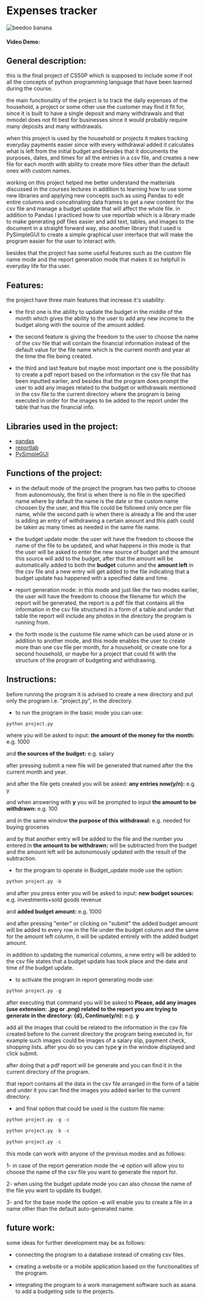 # Expenses tracker

![beedoo banana](https://drive.google.com/file/d/1scmP29XtdUpNJ1YsfA2351dk8Ua-scsr/view?usp=share_link)

#### Video Demo:  <URL HERE>
## General description:
this is the final project of CS50P which is supposed to include some if not all the concepts of python programming language
that have been learned during the course.

the main functionality of the project is to track the daily expenses of the household, a project or some other use the
customer may find it fit for, since it is built to have a single deposit and many withdrawals and that mmodel does not fit
best for businesses since it would probably require many deposits and many withdrawals.

when this project is used by the household or projects it makes tracking everyday payments easier since with every withdrawal
added it calculates what is left from the initial budget and besides that it documents the purposes, dates, and times for
all the entries in a csv file, and creates a new file for each month with ability to create more files other than the default
ones with custom names.

working on this project helped me better understand the matterials discussed in the courses lectures in addition to learning
how to use some new libraries and applying new concepts such as using Pandas to edit entire columns and concatinating data
frames to get a new content for the csv file and manage a budget update that will affect the whole file. in addition to Pandas
I practiced how to use reportlab which is a library made to make generating pdf files easier and add text, tables, and
images to the document in a straight forward way, also another library that I used is PySimpleGUI to create a simple graphical
user interface that will make the program easier for the user to interact with.

besides that the project has some useful features such as the custom file name mode and the report generation mode that makes
it so helpfull in everyday life for tha user.

## Features:
the project have three main features that increase it's usability:

- the first one is the ability to update the budget in the middle of the month which gives the ability to the user to
add any new income to the budget along with the source of the amount added.

- the second feature is giving the freedom to the user to choose the name of the csv file that will contain the
financial information instead of the default value for the file name which is the current month and year at the time
the file being created.

- the third and last feature but maybe most important one is the possibility to create a pdf report based on the
information in the csv file that has been inputted earlier, and besides that the program does prompt the user to add
any images related to the budget or withdrawals mentioned in the csv file to the current directory where the program
is being executed in order for the images to be added to the report under the table that has the financial info.

## Libraries used in the project:
- [pandas](https://pandas.pydata.org/)
- [reportlab](https://www.reportlab.com/)
- [PySimpleGUI](https://www.pysimplegui.org/en/latest/)

## Functions of the project:

- in the default mode of the project the program has two paths to choose from autonomously, the first is when there is no
file in the specified name where by default the name is the date or the custom name choosen by the user, and this file could be
followed only once per file name, while the second path is when there is already a file and the user is adding an entry of
 withdrawing a certain amount and this path could be taken as many times as needed in the same file name.

- the budget update mode: the user will have the freedom to choose the name of the file to be updated, and what happens
in this mode is that the user will be asked to enter the new source of budget and the amount this source will add to
the budget, after that the amount will be automatically added to both the **budget** column and the **amount left**
in the csv file and a new entry will get added to the file indicating that a budget update has happened with a specified
date and time.

- report generation mode: in this mode and just like the two modes earlier, the user will have the freedom to choose the
filename for which the report will be generated, the report is a pdf file that contains all the information in the csv
file structured in a form of a table and under that table the report will include any photos in the directory the program
is running from.

- the forth mode is the custome file name which can be used alone or in addition to another mode, and this mode enables
the user to create more than one csv file per month, for a household, or create one for a second household, or maybe for
a project that could fit with the structure of the program of budgeting and withdrawing.

## Instructions:

before running the program it is advised to create a new directory and put only the program i.e. "project.py", in the directory.

- to run the program in the basic mode you can use:
```python
python project.py
```
where you will be asked to input:
**the amount of the money for the month:** e.g. 1000

and **the sources of the budget:** e.g. salary

after pressing submit a new file will be generated that named after the the current month and year.

and after the file gets created you will be asked: **any entries now(y/n):** e.g. y

and when answering with **y** you will be prompted to input **the amount to be withdrawn:** e.g. 100

and in the same window **the purpose of this withdrawal:** e.g. needed for buying groceries

and by that another entry will be added to the file and the number you entered in **the amount to be withdrawn:**
will be subtracted from the budget and the amount left will be autonomously updated with the result of the subtraction.

- for the program to operate in Budget_update mode use the option:
```python
python project.py -b
```
and after you press enter you will be asked to input:
**new budget sources:** e.g. investments+sold goods revenue

and **added budget amount:** e.g. 1000

and after pressing "enter" or clicking on "submit" the added budget amount will be added to every row in the file
under the budget column and the same for the amount left column, it will be updated entirely with the added budget
amount.

in addition to updating the numerical columns, a new entry will be added to the csv file states that a budget update
has took place and the date and time of the budget update.

- to activate the program in report generating mode use:
```python
python project.py -g
```
after executing that command you will be asked to **Please, add any images (use extension: .jpg or .png) related to the report you are trying to generate in the directory: {d}, Continue(y/n):** e.g. **y**

add all the images that could be related to the information in the csv file created before to the current directory
the program being executed in, for example such images could be images of a salary slip, payment check, shopping lists.
after you do so you can type **y** in the window displayed and click submit.

after doing that a pdf report will be generate and you can find it in the current directory of the program.

that report contains all the data in the csv file arranged in the form of a table and under it you can find the images you
added earlier to the current directory.

- and final option that could be used is the custom file name:
```python
python project.py -g -c
```

```python
python project.py -b -c
```

```python
python project.py -c
```

this mode can work with anyone of the previous modes and as follows:

1- in case of the report generation mode the **-c** option will allow you to choose the name of the csv file you want
to generate the report for.

2- when using the budget update mode you can also choose the name of the file you want to update its budget.

3- and for the base mode the option **-c** will enable you to create a file in a name other than the default auto-generated
name.

## future work:

some ideas for further development may be as follows:

- connecting the program to a database instead of creating csv files.

- creating a website or a mobile application based on the functionalities of the program.

- integrating the program to a work management software such as asana to add a budgeting side to the projects.